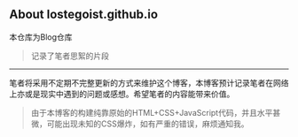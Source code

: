 ## About lostegoist.github.io  
本仓库为Blog仓库  
> 记录了笔者思絮的片段  
---
笔者将采用不定期不完整更新的方式来维护这个博客，本博客预计记录笔者在网络上亦或是现实中遇到的问题或感想。希望笔者的内容能带来价值。  
> 由于本博客的构建纯靠原始的HTML+CSS+JavaScript代码，并且水平甚微，可能出现未知的CSS爆炸，如有严重的错误，麻烦通知我。
